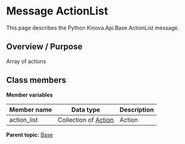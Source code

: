 # Message ActionList

This page describes the Python Kinova.Api.Base.ActionList message.

## Overview / Purpose

Array of actions

## Class members

 **Member variables** 

|Member name|Data type|Description|
|-----------|---------|-----------|
|action\_list|Collection of [Action](msg_Base_Action.md#)|Action|

**Parent topic:** [Base](../references/summary_Base.md)

